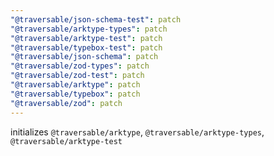 ```yaml
---
"@traversable/json-schema-test": patch
"@traversable/arktype-types": patch
"@traversable/arktype-test": patch
"@traversable/typebox-test": patch
"@traversable/json-schema": patch
"@traversable/zod-types": patch
"@traversable/zod-test": patch
"@traversable/arktype": patch
"@traversable/typebox": patch
"@traversable/zod": patch
---
```


initializes `@traversable/arktype`, `@traversable/arktype-types`, `@traversable/arktype-test`
